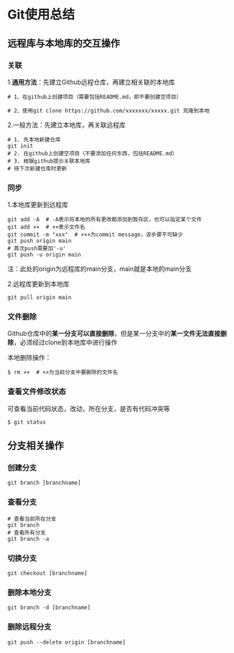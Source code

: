 # Git使用总结

## 远程库与本地库的交互操作

### 关联

1.**通用方法**：先建立Github远程仓库，再建立相关联的本地库

```
# 1、在github上创建项目（需要包括README.md，即不要创建空项目）

# 2、使用git clone https://github.com/xxxxxxx/xxxxx.git 克隆到本地
```

2.一般方法：先建立本地库，再关联远程库

```
# 1. 先本地新建仓库
git init
# 2. 在github上创建空项目（不要添加任何东西，包括README.md）
# 3. 根据github提示关联本地库
# 待下次新建仓库时更新
```

### 同步

1.本地库更新到远程库

```
git add -A  # -A表示将本地的所有更改都添加到暂存区，也可以指定某个文件
git add ××  # ××表示文件名
git commit -m "xxx"  # ×××为commit message，该步骤不可缺少   
git push origin main
# 首次push需要加'-u'
git push -u origin main
```

注：此处的origin为远程库的main分支，main就是本地的main分支

2.远程库更新到本地库

```
git pull origin main
```



### 文件删除

Github仓库中的**某一分支可以直接删除**，但是某一分支中的**某一文件无法直接删除**，必须经过clone到本地库中进行操作

本地删除操作：

```
$ rm ××  # ××为当前分支中要删除的文件名
```



### 查看文件修改状态

可查看当前代码状态，改动，所在分支，是否有代码冲突等

```
$ git status
```



## 分支相关操作

### 创建分支

```
git branch [branchname]
```

### 查看分支

```
# 查看当前所在分支
git branch
# 查看所有分支
git branch -a
```

### 切换分支

```
git checkout [branchname]
```

### 删除本地分支

```
git branch -d [branchname]
```

### 删除远程分支

```
git push --delete origin [branchname]
```

